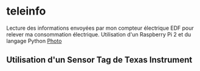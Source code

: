 # teleinfo
Lecture des informations envoyées par mon compteur électrique EDF pour relever ma consommation électrique. Utilisation d'un Raspberry Pi 2 et du langage Python
[Photo](Teleinfo.jpg)

## Utilisation d'un Sensor Tag de Texas Instrument

